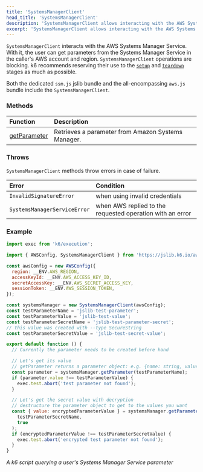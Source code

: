 ```yaml
---
title: 'SystemsManagerClient'
head_title: 'SystemsManagerClient'
description: 'SystemsManagerClient allows interacting with the AWS Systems Manager Service'
excerpt: 'SystemsManagerClient allows interacting with the AWS Systems Manager Service'
---
```


<BlockingAwsBlockquote />

`SystemsManagerClient` interacts with the AWS Systems Manager Service.
With it, the user can get parameters from the Systems Manager Service in the caller's AWS account and region. `SystemsManagerClient` operations are blocking. k6 recommends reserving their use to the [`setup`](/using-k6/test-lifecycle/) and [`teardown`](/using-k6/test-lifecycle/) stages as much as possible.

Both the dedicated `ssm.js` jslib bundle and the all-encompassing `aws.js` bundle include the `SystemsManagerClient`.

### Methods

| Function                                                                                          | Description                                        |
| :------------------------------------------------------------------------------------------------ | :------------------------------------------------- |
| [getParameter](/javascript-api/jslib/aws/systemsmanagerclient/systemsmanagerclient-getparameter/) | Retrieves a parameter from Amazon Systems Manager. |

### Throws

`SystemsManagerClient` methods throw errors in case of failure.

| Error                        | Condition                                                 |
| :--------------------------- | :-------------------------------------------------------- |
| `InvalidSignatureError`      | when using invalid credentials                            |
| `SystemsManagerServiceError` | when AWS replied to the requested operation with an error |

### Example

<CodeGroup labels={[]}>

```javascript
import exec from 'k6/execution';

import { AWSConfig, SystemsManagerClient } from 'https://jslib.k6.io/aws/0.7.2/ssm.js';

const awsConfig = new AWSConfig({
  region: __ENV.AWS_REGION,
  accessKeyId: __ENV.AWS_ACCESS_KEY_ID,
  secretAccessKey: __ENV.AWS_SECRET_ACCESS_KEY,
  sessionToken: __ENV.AWS_SESSION_TOKEN,
});

const systemsManager = new SystemsManagerClient(awsConfig);
const testParameterName = 'jslib-test-parameter';
const testParameterValue = 'jslib-test-value';
const testParameterSecretName = 'jslib-test-parameter-secret';
// this value was created with --type SecureString
const testParameterSecretValue = 'jslib-test-secret-value';

export default function () {
  // Currently the parameter needs to be created before hand

  // Let's get its value
  // getParameter returns a parameter object: e.g. {name: string, value: string...}
  const parameter = systemsManager.getParameter(testParameterName);
  if (parameter.value !== testParameterValue) {
    exec.test.abort('test parameter not found');
  }

  // Let's get the secret value with decryption
  // destructure the parameter object to get to the values you want
  const { value: encryptedParameterValue } = systemsManager.getParameter(
    testParameterSecretName,
    true
  );
  if (encryptedParameterValue !== testParameterSecretValue) {
    exec.test.abort('encrypted test parameter not found');
  }
}
```

_A k6 script querying a user's Systems Manager Service parameter_

</CodeGroup>
